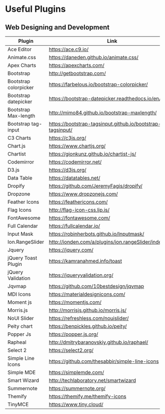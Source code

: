 # Useful Plugins


## Web Designing and Development

<table class="table table-striped table-bordered">
                  <thead>
                    <tr>
                      <th>Plugin</th>
                      <th>Link</th>
                    </tr>
                  </thead>
                  <tbody>
                    <tr>
                      <td>Ace Editor</td>
                      <td><a href="https://ace.c9.io/" target="_blank">https://ace.c9.io/</a></td>
                    </tr>
                    <tr>
                      <td>Animate.css</td>
                      <td><a href="https://daneden.github.io/animate.css/" target="_blank">https://daneden.github.io/animate.css/</a></td>
                    </tr>
                    <tr>
                      <td>Apex Charts</td>
                      <td><a href="https://apexcharts.com/" target="_blank">https://apexcharts.com/</a></td>
                    </tr>
                    <tr>
                      <td>Bootstrap</td>
                      <td><a href="https://getbootstrap.com/" target="_blank">http://getbootstrap.com/</a></td>
                    </tr>
                    <tr>
                      <td>Bootstrap colorpicker</td>
                      <td><a href="https://farbelous.io/bootstrap-colorpicker/" target="_blank">https://farbelous.io/bootstrap-colorpicker/</a></td>
                    </tr>
                    <tr>
                      <td>Bootstrap datepicker</td>
                      <td><a href="https://bootstrap-datepicker.readthedocs.io/en/latest/" target="_blank">https://bootstrap-datepicker.readthedocs.io/en/latest/</a></td>
                    </tr>
                    <tr>
                      <td>Bootstrap Max-length</td>
                      <td><a href="https://mimo84.github.io/bootstrap-maxlength/" target="_blank">http://mimo84.github.io/bootstrap-maxlength/</a></td>
                    </tr>
                    <tr>
                      <td>Bootstrap tag-input</td>
                      <td><a href="https://bootstrap-tagsinput.github.io/bootstrap-tagsinput/" target="_blank">https://bootstrap-tagsinput.github.io/bootstrap-tagsinput/</a></td>
                    </tr>
                    <tr>
                      <td>C3 Charts</td>
                      <td><a href="https://c3js.org/" target="_blank">https://c3js.org/</a></td>
                    </tr>
                    <tr>
                      <td>Chart.js</td>
                      <td><a href="https://www.chartjs.org/" target="_blank">https://www.chartjs.org/</a></td>
                    </tr>
                    <tr>
                      <td>Chartist</td>
                      <td><a href="https://gionkunz.github.io/chartist-js/" target="_blank">https://gionkunz.github.io/chartist-js/</a></td>
                    </tr>
                    <tr>
                      <td>Codemirror</td>
                      <td><a href="https://codemirror.net/" target="_blank">https://codemirror.net/</a></td>
                    </tr>
                    <tr>
                      <td>D3.js</td>
                      <td><a href="https://d3js.org/" target="_blank">https://d3js.org/</a></td>
                    </tr>
                    <tr>
                      <td>Data Table</td>
                      <td><a href="https://datatables.net/" target="_blank">https://datatables.net/</a></td>
                    </tr>
                    <tr>
                      <td>Dropify</td>
                      <td><a href="https://github.com/JeremyFagis/dropify/" target="_blank">https://github.com/JeremyFagis/dropify/</a></td>
                    </tr>
                    <tr>
                      <td>Dropzone</td>
                      <td><a href="https://www.dropzonejs.com/" target="_blank">https://www.dropzonejs.com/</a></td>
                    </tr>
                    <tr>
                      <td>Feather Icons</td>
                      <td><a href="https://feathericons.com/" target="_blank">https://feathericons.com/</a></td>
                    </tr>
                    <tr>
                      <td>Flag Icons</td>
                      <td><a href="http://flag-icon-css.lip.is/" target="_blank">http://flag-icon-css.lip.is/</a></td>
                    </tr>
                    <tr>
                      <td>FontAwesome</td>
                      <td><a href="https://fontawesome.com/" target="_blank">https://fontawesome.com/</a></td>
                    </tr>
                    <tr>
                      <td>Full Calendar</td>
                      <td><a href="https://fullcalendar.io/" target="_blank">https://fullcalendar.io/</a></td>
                    </tr>
                    <tr>
                      <td>Input Mask</td>
                      <td><a href="https://robinherbots.github.io/Inputmask/" target="_blank">https://robinherbots.github.io/Inputmask/</a></td>
                    </tr>
                    <tr>
                      <td>Ion.RangeSlider</td>
                      <td><a href="http://ionden.com/a/plugins/ion.rangeSlider/index.html" target="_blank">http://ionden.com/a/plugins/ion.rangeSlider/index.html</a></td>
                    </tr>
                    <tr>
                      <td>Jquery</td>
                      <td><a href="https://jquery.com/" target="_blank">https://jquery.com/</a></td>
                    </tr>
                    <tr>
                      <td>jQuery Toast Plugin</td>
                      <td><a href="https://kamranahmed.info/toast" target="_blank">https://kamranahmed.info/toast</a></td>
                    </tr>
                    <tr>
                      <td>jQuery Validation</td>
                      <td><a href="https://jqueryvalidation.org/" target="_blank">https://jqueryvalidation.org/</a></td>
                    </tr>
                    <tr>
                      <td>Jqvmap</td>
                      <td><a href="https://github.com/10bestdesign/jqvmap" target="_blank">https://github.com/10bestdesign/jqvmap</a></td>
                    </tr>
                    <tr>
                      <td>MDI Icons</td>
                      <td><a href="https://materialdesignicons.com/" target="_blank">https://materialdesignicons.com/</a></td>
                    </tr>
                    <tr>
                      <td>Moment js</td>
                      <td><a href="https://momentjs.com/" target="_blank">https://momentjs.com/</a></td>
                    </tr>
                    <tr>
                      <td>Morris.js</td>
                      <td><a href="https://morrisjs.github.io/morris.js/" target="_blank">http://morrisjs.github.io/morris.js/</a></td>
                    </tr>
                    <tr>
                      <td>NoUI Slider</td>
                      <td><a href="https://refreshless.com/nouislider/" target="_blank">https://refreshless.com/nouislider/</a></td>
                    </tr>
                    <tr>
                      <td>Peity chart</td>
                      <td><a href="https://benpickles.github.io/peity/" target="_blank">https://benpickles.github.io/peity/</a></td>
                    </tr>
                    <tr>
                      <td>Popper Js</td>
                      <td><a href="https://popper.js.org/" target="_blank">https://popper.js.org/</a></td>
                    </tr>
                    <tr>
                      <td>Rapheal</td>
                      <td><a href="https://dmitrybaranovskiy.github.io/raphael/" target="_blank">http://dmitrybaranovskiy.github.io/raphael/</a></td>
                    </tr>
                    <tr>
                      <td>Select 2</td>
                      <td><a href="https://select2.org/" target="_blank">https://select2.org/</a></td>
                    </tr>
                    <tr>
                      <td>Simple Line Icons</td>
                      <td><a href="https://github.com/thesabbir/simple-line-icons" target="_blank">https://github.com/thesabbir/simple-line-icons</a></td>
                    </tr>
                    <tr>
                      <td>Simple MDE</td>
                      <td><a href="https://simplemde.com/" target="_blank">https://simplemde.com/</a></td>
                    </tr>
                    <tr>
                      <td>Smart Wizard</td>
                      <td><a href="http://techlaboratory.net/smartwizard" target="_blank">http://techlaboratory.net/smartwizard</a></td>
                    </tr>
                    <tr>
                      <td>Summernote</td>
                      <td><a href="https://summernote.org/" target="_blank">https://summernote.org/</a></td>
                    </tr>
                    <tr>
                      <td>Themify</td>
                      <td><a href="https://themify.me/themify-icons" target="_blank">https://themify.me/themify-icons</a></td>
                    </tr>
                    <tr>
                      <td>TinyMCE</td>
                      <td><a href="https://www.tiny.cloud/" target="_blank">https://www.tiny.cloud/</a></td>
                    </tr>
                  </tbody>
                </table>






